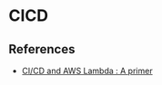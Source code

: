 # CICD



## References

- [CI/CD and AWS Lambda : A primer](https://medium.datadriveninvestor.com/data-engineering-ops-project-with-ci-cd-and-iac-af3ec23548d4)
